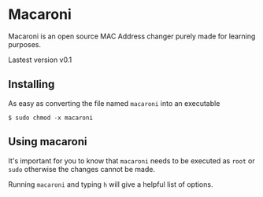 # Macaroni
Macaroni is an open source MAC Address changer purely made for learning purposes.

Lastest version v0.1

## Installing

As easy as converting the file named `macaroni` into an executable

    $ sudo chmod -x macaroni

## Using macaroni

It's important for you to know that `macaroni` needs to be executed as `root` or `sudo` otherwise the changes cannot be made.


Running `macaroni` and typing `h` will give a helpful list of options.
